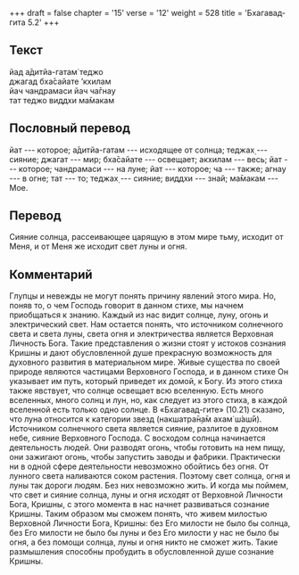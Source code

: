 +++
draft = false
chapter = '15'
verse = '12'
weight = 528
title = 'Бхагавад-гита 5.2'
+++
## Текст

йад а̄дитйа-гатам̇ теджо  
джагад бха̄сайате ’кхилам  
йач чандрамаси йач ча̄гнау  
тат теджо виддхи ма̄макам

## Пословный перевод

йат --- которое; а̄дитйа-гатам --- исходящее от солнца; теджах̣ ---
сияние; джагат --- мир; бха̄сайате --- освещает; акхилам --- весь; йат
--- которое; чандрамаси --- на луне; йат --- которое; ча --- также;
агнау --- в огне; тат --- то; теджах̣ --- сияние; виддхи --- знай;
ма̄макам --- Мое.

## Перевод

Сияние солнца, рассеивающее царящую в этом мире тьму, исходит от Меня, и
от Меня же исходит свет луны и огня.

## Комментарий

Глупцы и невежды не могут понять причину явлений этого мира. Но, поняв
то, о чем Господь говорит в данном стихе, мы начнем приобщаться к
знанию. Каждый из нас видит солнце, луну, огонь и электрический свет.
Нам остается понять, что источником солнечного света и света луны, света
огня и электричества является Верховная Личность Бога. Такие
представления о жизни стоят у истоков сознания Кришны и дают
обусловленной душе прекрасную возможность для духовного развития в
материальном мире. Живые существа по своей природе являются частицами
Верховного Господа, и в данном стихе Он указывает им путь, который
приведет их домой, к Богу. Из этого стиха также явствует, что солнце
освещает всю вселенную. Есть много вселенных, много солнц и лун, но, как
следует из этого стиха, в каждой вселенной есть только одно солнце. В
«Бхагавад-гите» (10.21) сказано, что луна относится к категории звезд
(накшатра̄н̣а̄м ахам̇ ш́аш́ӣ). Источником солнечного света является сияние,
разлитое в духовном небе, сияние Верховного Господа. С восходом солнца
начинается деятельность людей. Они разводят огонь, чтобы готовить на нем
пищу, они зажигают огонь, чтобы запустить заводы и фабрики. Практически
ни в одной сфере деятельности невозможно обойтись без огня. От лунного
света наливаются соком растения. Поэтому свет солнца, огня и луны так
дороги людям. Без них невозможно жить. И когда мы поймем, что свет и
сияние солнца, луны и огня исходят от Верховной Личности Бога, Кришны, с
этого момента в нас начнет развиваться сознание Кришны. Таким образом мы
сможем понять, что живем милостью Верховной Личности Бога, Кришны: без
Его милости не было бы солнца, без Его милости не было бы луны и без Его
милости у нас не было бы огня, а без помощи солнца, луны и огня никто не
сможет жить. Такие размышления способны пробудить в обусловленной душе
сознание Кришны.
